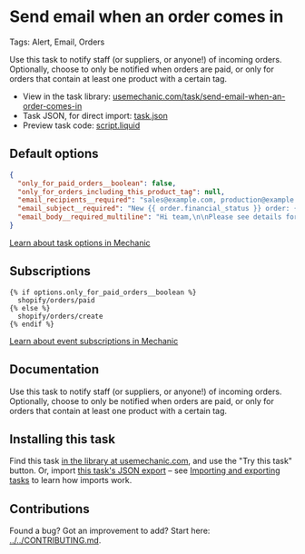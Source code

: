 # Send email when an order comes in

Tags: Alert, Email, Orders

Use this task to notify staff (or suppliers, or anyone!) of incoming orders. Optionally, choose to only be notified when orders are paid, or only for orders that contain at least one product with a certain tag.

* View in the task library: [usemechanic.com/task/send-email-when-an-order-comes-in](https://usemechanic.com/task/send-email-when-an-order-comes-in)
* Task JSON, for direct import: [task.json](../../tasks/send-email-when-an-order-comes-in.json)
* Preview task code: [script.liquid](./script.liquid)

## Default options

```json
{
  "only_for_paid_orders__boolean": false,
  "only_for_orders_including_this_product_tag": null,
  "email_recipients__required": "sales@example.com, production@example.com",
  "email_subject__required": "New {{ order.financial_status }} order: {{ order.name }}",
  "email_body__required_multiline": "Hi team,\n\nPlease see details for order {{ order.name }}:\n\nhttps://{{ shop.myshopify_domain }}/admin/orders/{{ order.id }}\n\nThanks,\n- Mechanic, for {{ shop.name }}"
}
```

[Learn about task options in Mechanic](https://docs.usemechanic.com/article/471-task-options)

## Subscriptions

```liquid
{% if options.only_for_paid_orders__boolean %}
  shopify/orders/paid
{% else %}
  shopify/orders/create
{% endif %}
```

[Learn about event subscriptions in Mechanic](https://docs.usemechanic.com/article/408-subscriptions)

## Documentation

Use this task to notify staff (or suppliers, or anyone!) of incoming orders. Optionally, choose to only be notified when orders are paid, or only for orders that contain at least one product with a certain tag.

## Installing this task

Find this task [in the library at usemechanic.com](https://usemechanic.com/task/send-email-when-an-order-comes-in), and use the "Try this task" button. Or, import [this task's JSON export](../../tasks/send-email-when-an-order-comes-in.json) – see [Importing and exporting tasks](https://docs.usemechanic.com/article/505-importing-and-exporting-tasks) to learn how imports work.

## Contributions

Found a bug? Got an improvement to add? Start here: [../../CONTRIBUTING.md](../../CONTRIBUTING.md).
